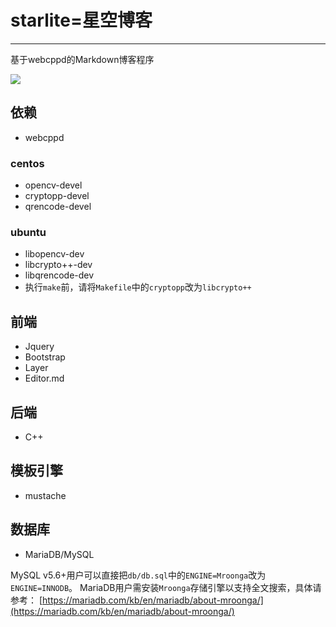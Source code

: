 # starlite=星空博客
---
基于webcppd的Markdown博客程序

![](https://raw.githubusercontent.com/webcpp/starlite/master/assets/blog/starlite-log.png)

## 依赖
- webcppd
 ### centos
  - opencv-devel
  - cryptopp-devel
  - qrencode-devel
 ### ubuntu 
  - libopencv-dev
  - libcrypto++-dev
  - libqrencode-dev
  - 执行`make`前，请将`Makefile`中的`cryptopp`改为`libcrypto++`

## 前端
- Jquery
- Bootstrap
- Layer
- Editor.md

## 后端
- C++

## 模板引擎
- mustache

## 数据库
- MariaDB/MySQL

MySQL v5.6+用户可以直接把`db/db.sql`中的`ENGINE=Mroonga`改为`ENGINE=INNODB`。
MariaDB用户需安装`Mroonga`存储引擎以支持全文搜索，具体请参考：
[https://mariadb.com/kb/en/mariadb/about-mroonga/](https://mariadb.com/kb/en/mariadb/about-mroonga/)
 
